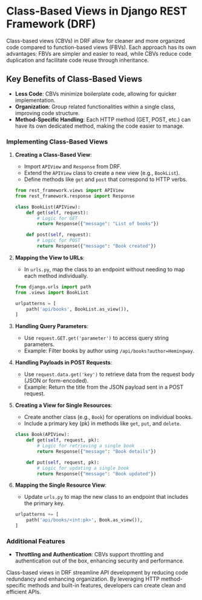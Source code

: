 # Class-Based Views in Django REST Framework (DRF)

Class-based views (CBVs) in DRF allow for cleaner and more organized code compared to function-based views (FBVs). Each approach has its own advantages: FBVs are simpler and easier to read, while CBVs reduce code duplication and facilitate code reuse through inheritance.

## Key Benefits of Class-Based Views

- **Less Code**: CBVs minimize boilerplate code, allowing for quicker implementation.
- **Organization**: Group related functionalities within a single class, improving code structure.
- **Method-Specific Handling**: Each HTTP method (GET, POST, etc.) can have its own dedicated method, making the code easier to manage.

### Implementing Class-Based Views

1. **Creating a Class-Based View**:
   - Import `APIView` and `Response` from DRF.
   - Extend the `APIView` class to create a new view (e.g., `BookList`).
   - Define methods like `get` and `post` that correspond to HTTP verbs.

   ```python
   from rest_framework.views import APIView
   from rest_framework.response import Response

   class BookList(APIView):
       def get(self, request):
           # Logic for GET
           return Response({"message": "List of books"})

       def post(self, request):
           # Logic for POST
           return Response({"message": "Book created"})
   ```

2. **Mapping the View to URLs**:
   - In `urls.py`, map the class to an endpoint without needing to map each method individually.

   ```python
   from django.urls import path
   from .views import BookList

   urlpatterns = [
       path('api/books', BookList.as_view()),
   ]
   ```

3. **Handling Query Parameters**:
   - Use `request.GET.get('parameter')` to access query string parameters.
   - Example: Filter books by author using `/api/books?author=Hemingway`.

4. **Handling Payloads in POST Requests**:
   - Use `request.data.get('key')` to retrieve data from the request body (JSON or form-encoded).
   - Example: Return the title from the JSON payload sent in a POST request.

5. **Creating a View for Single Resources**:
   - Create another class (e.g., `Book`) for operations on individual books.
   - Include a primary key (pk) in methods like `get`, `put`, and `delete`.

   ```python
   class Book(APIView):
       def get(self, request, pk):
           # Logic for retrieving a single book
           return Response({"message": "Book details"})

       def put(self, request, pk):
           # Logic for updating a single book
           return Response({"message": "Book updated"})
   ```

6. **Mapping the Single Resource View**:
   - Update `urls.py` to map the new class to an endpoint that includes the primary key.

   ```python
   urlpatterns += [
       path('api/books/<int:pk>', Book.as_view()),
   ]
   ```

### Additional Features

- **Throttling and Authentication**: CBVs support throttling and authentication out of the box, enhancing security and performance.

Class-based views in DRF streamline API development by reducing code redundancy and enhancing organization. By leveraging HTTP method-specific methods and built-in features, developers can create clean and efficient APIs.
